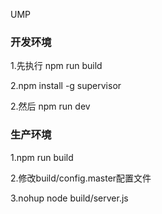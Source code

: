 UMP

### 开发环境
1.先执行 npm run build

2.npm install -g supervisor

2.然后 npm run dev

### 生产环境
1.npm run build

2.修改build/config.master配置文件

3.nohup node build/server.js
